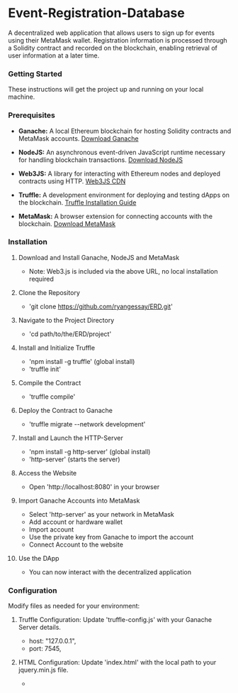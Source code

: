# Event-Registration-Database

A decentralized web application that allows users to sign up for events using their MetaMask wallet. Registration information is processed through a Solidity contract and recorded on the blockchain, enabling retrieval of user information at a later time.

### Getting Started

These instructions will get the project up and running on your local machine.

### Prerequisites

- **Ganache:** A local Ethereum blockchain for hosting Solidity contracts and MetaMask accounts.
[Download Ganache](https://trufflesuite.com/ganache/)

- **NodeJS:** An asynchronous event-driven JavaScript runtime necessary for handling blockchain transactions.
[Download NodeJS](https://nodejs.org/en)

- **Web3JS:** A library for interacting with Ethereum nodes and deployed contracts using HTTP.
[Web3JS CDN](https://cdn.jsdelivr.net/npm/web3@1.6.0/dist/web3.min.js)

- **Truffle:** A development environment for deploying and testing dApps on the blockchain.
[Truffle Installation Guide](https://trufflesuite.com/docs/truffle/how-to/install/)

- **MetaMask:** A browser extension for connecting accounts with the blockchain.
[Download MetaMask](https://metamask.io/download/)

### Installation

1. Download and Install Ganache, NodeJS and MetaMask

    - Note: Web3.js is included via the above URL, no local installation required

2. Clone the Repository

    - 'git clone https://github.com/ryangessay/ERD.git'

3. Navigate to the Project Directory 

    - 'cd path/to/the/ERD/project'

3. Install and Initialize Truffle

    - 'npm install -g truffle' (global install)
    - 'truffle init'

4. Compile the Contract

    - 'truffle compile'

5. Deploy the Contract to Ganache

    - 'truffle migrate --network development'

6. Install and Launch the HTTP-Server

    - 'npm install -g http-server' (global install)
    - 'http-server' (starts the server)

7. Access the Website

    - Open 'http://localhost:8080' in your browser

8. Import Ganache Accounts into MetaMask

    - Select 'http-server' as your network in MetaMask
    - Add account or hardware wallet
    - Import account
    - Use the private key from Ganache to import the account
    - Connect Account to the website

9. Use the DApp

    - You can now interact with the decentralized application

### Configuration

Modify files as needed for your environment:

1. Truffle Configuration: Update 'truffle-config.js' with your Ganache Server details.
 
    - host: "127.0.0.1",
    - port: 7545,

2. HTML Configuration: Update 'index.html' with the local path to your jquery.min.js file.

    - <script src="./node_modules/jquery/dist/jquery.min.js">

3. JavaScript Configuration: Update 'app.js' with the correct path for 'EventRegistration.json'

    - fetch('./build/contracts/EventRegistration.json')

### Usage

These instructions guide you through the key steps to use the Event Registration DApp. The application is designed to be straightforward and secure using your MetaMask wallet.

1. **Load the Website**
   - Open your web browser and navigate to `http://localhost:8080`. This will take you to the homepage of the Event Registration DApp.

2. **Connect Your MetaMask Account**
   - Click on the 'Connect Wallet' button and follow the prompts in the MetaMask extension to establish a connection.
   - This is essential for registering for an event as your registration details will be linked to your MetaMask wallet address.

3. **Fill in the Registration Form**
   - Enter your details in the name and email fields and select the type of event ticket you wish to purchase.
   - Ensure that all the information is correct. This information will be stored on the blockchain and associated with your wallet address.

4. **Submit Your Registration Information**
   - Click the 'Submit' button to register. 
   - Your information will be processed and securely stored on the Ethereum blockchain.

5. **View Your Registration Information**
   - To view or verify your registration details, click on the 'My Registration Information' button. 
   - This will retrieve your registration details from the blockchain and display them on the screen.

### Technologies Used

- Solidity, HTML, CSS
- JavaScript, NodeJS, Web3JS
- Truffle, Ganache, MetaMask

### Contact Information

- ryangessay99@gmail.com